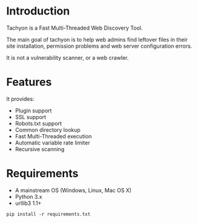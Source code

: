 # Introduction

Tachyon is a Fast Multi-Threaded Web Discovery Tool.

The main goal of tachyon is to help web admins find leftover files in their
site installation, permission problems and web server configuration errors.

It is not a vulnerability scanner, or a web crawler.

# Features

It provides:
 - Plugin support
 - SSL support
 - Robots.txt support
 - Common directory lookup
 - Fast Multi-Threaded execution
 - Automatic variable rate limiter
 - Recursive scanning

# Requirements    

- A mainstream OS (Windows, Linux, Mac OS X)
- Python 3.x 
- urllib3 1.1+

```
pip install -r requirements.txt
```

